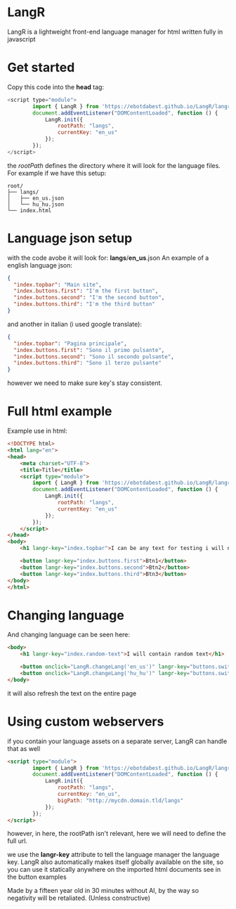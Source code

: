 # LangR

LangR is a lightweight front-end language manager for html written fully in javascript

# Get started
Copy this code into the **head** tag:
```javascript
<script type="module">
        import { LangR } from 'https://ebotdabest.github.io/LangR/langr.js';
        document.addEventListener("DOMContentLoaded", function () {
            LangR.init({
                rootPath: "langs",
                currentKey: "en_us"
            });
        });
</script>
```

the *rootPath* defines the directory where it will look for the language files.
For example if we have this setup:
```
root/
├── langs/
│   ├── en_us.json
│   └── hu_hu.json
└── index.html
```

# Language json setup

with the code avobe it will look for: **langs**/**en_us**.json
An example of a english language json:
```json
{
  "index.topbar": "Main site",
  "index.buttons.first": "I'm the first button",
  "index.buttons.second": "I'm the second button",
  "index.buttons.third": "I'm the third button"
}
```
and another in italian (i used google translate):
```json
{
  "index.topbar": "Pagina principale",
  "index.buttons.first": "Sono il primo pulsante",
  "index.buttons.second": "Sono il secondo pulsante",
  "index.buttons.third": "Sono il terzo pulsante"
}
```
however we need to make sure key's stay consistent.

# Full html example
Example use in html:
```html
<!DOCTYPE html>
<html lang="en">
<head>
    <meta charset="UTF-8">
    <title>Title</title>
    <script type="module">
        import { LangR } from 'https://ebotdabest.github.io/LangR/langr.js';
        document.addEventListener("DOMContentLoaded", function () {
            LangR.init({
                rootPath: "langs",
                currentKey: "en_us"
            });
        });
    </script>
</head>
<body>
    <h1 langr-key="index.topbar">I can be any text for testing i will not be visible!</h1>

    <button langr-key="index.buttons.first">Btn1</button>
    <button langr-key="index.buttons.second">Btn2</button>
    <button langr-key="index.buttons.third">Btn3</button>
</body>
</html>
```
# Changing language

And changing language can be seen here:
```html
<body>
    <h1 langr-key="index.random-text">I will contain random text</h1>

    <button onclick="LangR.changeLang('en_us')" langr-key="buttons.switch.en">Switch to english</button>
    <button onclick="LangR.changeLang('hu_hu')" langr-key="buttons.switch.hu">Switch to hungarian</button>
</body>
```
it will also refresh the text on the entire page

# Using custom webservers
if you contain your language assets on a separate server, LangR can handle that as well
```html
<script type="module">
        import { LangR } from 'https://ebotdabest.github.io/LangR/langr.js';
        document.addEventListener("DOMContentLoaded", function () {
            LangR.init({
                rootPath: "langs",
                currentKey: "en_us",
                bigPath: "http://mycdn.domain.tld/langs"
            });
        });
</script>
```
however, in here, the rootPath isn't relevant, here we will need to define the full url.

we use the **langr-key** attribute to tell the language manager the language key.
LangR also automatically makes itself globally available on the site, so you can use it statically anywhere on the imported html documents see in the button examples

Made by a fifteen year old in 30 minutes without AI, by the way so negativity will be retaliated.
(Unless constructive)
